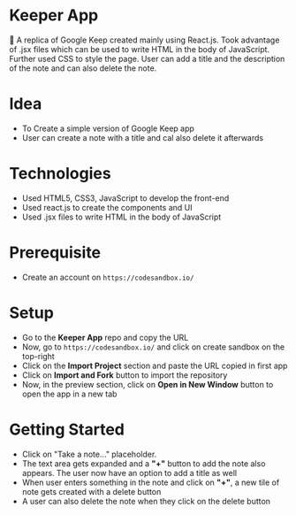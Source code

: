 # Keeper App
:ledger: A replica of Google Keep created mainly using React.js. Took advantage of .jsx files which can be used to write HTML in the body of JavaScript. Further used CSS to style the page. User can add a title and the description of the note and can also delete the note.

# Idea
* To Create a simple version of Google Keep app
* User can create a note with a title and cal also delete it afterwards

# Technologies
* Used HTML5, CSS3, JavaScript to develop the front-end
* Used react.js to create the components and UI
* Used .jsx files to write HTML in the body of JavaScript

# Prerequisite
* Create an account on `https://codesandbox.io/`

# Setup
* Go to the **Keeper App** repo and copy the URL
* Now, go to `https://codesandbox.io/` and click on create sandbox on the top-right
* Click on the **Import Project** section and paste the URL copied in first app
* Click on **Import and Fork** button to import the repository
* Now, in the preview section, click on **Open in New Window** button to open the app in a new tab

# Getting Started
* Click on "Take a note..." placeholder.
* The text area gets expanded and a **"+"** button to add the note also appears. The user now have an option to add a title as well
* When user enters something in the note and click on **"+"**, a new tile of note gets created with a delete button
* A user can also delete the note when they click on the delete button
